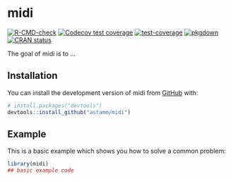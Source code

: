 
<!-- README.md is generated from README.Rmd. Please edit that file -->

# midi

<!-- badges: start -->

[![R-CMD-check](https://github.com/astamm/midi/actions/workflows/R-CMD-check.yaml/badge.svg)](https://github.com/astamm/midi/actions/workflows/R-CMD-check.yaml)
[![Codecov test
coverage](https://codecov.io/gh/astamm/midi/branch/main/graph/badge.svg)](https://app.codecov.io/gh/astamm/midi?branch=main)
[![test-coverage](https://github.com/astamm/midi/actions/workflows/test-coverage.yaml/badge.svg)](https://github.com/astamm/midi/actions/workflows/test-coverage.yaml)
[![pkgdown](https://github.com/astamm/midi/actions/workflows/pkgdown.yaml/badge.svg)](https://github.com/astamm/midi/actions/workflows/pkgdown.yaml)
[![CRAN
status](https://www.r-pkg.org/badges/version/midi)](https://CRAN.R-project.org/package=midi)
<!-- badges: end -->

The goal of midi is to …

## Installation

You can install the development version of midi from
[GitHub](https://github.com/) with:

``` r
# install.packages("devtools")
devtools::install_github("astamm/midi")
```

## Example

This is a basic example which shows you how to solve a common problem:

``` r
library(midi)
## basic example code
```
